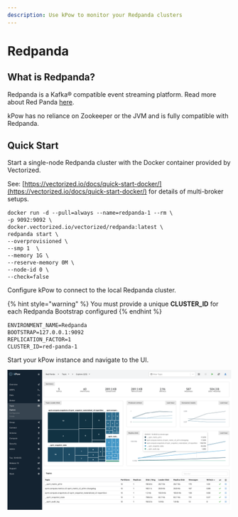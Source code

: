 ```yaml
---
description: Use kPow to monitor your Redpanda clusters
---
```


# Redpanda

## What is Redpanda?

Redpanda is a Kafka® compatible event streaming platform. Read more about Red Panda [here](https://vectorized.io/).

kPow has no reliance on Zookeeper or the JVM and is fully compatible with Redpanda.

## Quick Start

Start a single-node Redpanda cluster with the Docker container provided by Vectorized.

See: [https://vectorized.io/docs/quick-start-docker/](https://vectorized.io/docs/quick-start-docker/) for details of multi-broker setups.

```
docker run -d --pull=always --name=redpanda-1 --rm \
-p 9092:9092 \
docker.vectorized.io/vectorized/redpanda:latest \
redpanda start \
--overprovisioned \
--smp 1  \
--memory 1G \
--reserve-memory 0M \
--node-id 0 \
--check=false
```

Configure kPow to connect to the local Redpanda cluster.

{% hint style="warning" %}
You must provide a unique **CLUSTER\_ID** for each Redpanda Bootstrap configured
{% endhint %}

```text
ENVIRONMENT_NAME=Redpanda
BOOTSTRAP=127.0.0.1:9092
REPLICATION_FACTOR=1
CLUSTER_ID=red-panda-1
```

Start your kPow instance and navigate to the UI.

![](../.gitbook/assets/kpow-overview.png)

